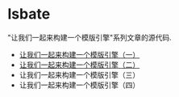 # lsbate

"让我们一起来构建一个模版引擎"系列文章的源代码.

* [让我们一起来构建一个模版引擎（一）](https://mozillazg.com/2016/03/let-us-build-a-template-engine-part1.html)
* [让我们一起来构建一个模版引擎（二）](https://mozillazg.com/2016/03/let-us-build-a-template-engine-part2.html)
* 让我们一起来构建一个模版引擎（三）
* 让我们一起来构建一个模版引擎（四）
